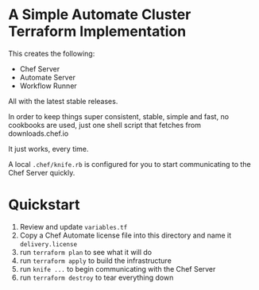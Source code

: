 # A Simple Automate Cluster Terraform Implementation

This creates the following:
 * Chef Server
 * Automate Server
 * Workflow Runner

All with the latest stable releases.

In order to keep things super consistent, stable, simple and fast, no cookbooks are used, just one shell script that fetches from downloads.chef.io

It just works, every time.

A local `.chef/knife.rb` is configured for you to start communicating to the Chef Server quickly.

# Quickstart

1. Review and update `variables.tf`
2. Copy a Chef Automate license file into this directory and name it `delivery.license`
3. run `terraform plan` to see what it will do
4. run `terraform apply` to build the infrastructure
5. run `knife ...` to begin communicating with the Chef Server
6. run `terraform destroy` to tear everything down
